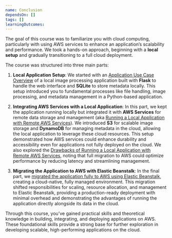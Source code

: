 ```yaml
---
name: Conclusion
dependsOn: []
tags: []
learningOutcomes:
---
```


The goal of this course was to familiarize you with cloud computing, particularly with using AWS services to enhance an application’s scalability and performance. We took a hands-on approach, beginning with a **local setup** and gradually transitioning to a full cloud deployment.

The course was structured into three main parts:

1. **Local Application Setup**: We started with an [Application Use Case Overview](app_local_storage.md) of a local image processing application built with **Flask** to handle the web interface and **SQLite** to store metadata locally. This setup introduced you to fundamental processes like file handling, image processing, and metadata management in a Python-based application.

2. **Integrating AWS Services with a Local Application**: In this part, we kept the application running locally but integrated it with **AWS Services** for remote data storage and management (aka [Running a Local Application with Remote AWS Services](app_remote_storage.md)). We introduced **S3** for scalable image storage and **DynamoDB** for managing metadata in the cloud, allowing the local application to leverage these cloud resources. This setup demonstrated how AWS services could enhance durability and accessibility even for applications not fully deployed on the cloud. We also explored the [Drawbacks of Running a Local Application with Remote AWS Services](app_onprem_limitation.md), noting that full migration to AWS could optimize performance by reducing latency and streamlining management.

3. **Migrating the Application to AWS with Elastic Beanstalk**: In the final part, we [migrated the application fully to AWS using Elastic Beanstalk](app_migrate_to_aws.md), creating a cloud-native, fully managed environment. This migration shifted responsibilities for scaling, resource allocation, and management to Elastic Beanstalk, providing a production-ready deployment with minimal overhead and demonstrating the advantages of running the application directly alongside its data in the cloud.

Through this course, you’ve gained practical skills and theoretical knowledge in building, integrating, and deploying applications on AWS. These foundational skills provide a strong base for further exploration in developing scalable, high-performing applications on the cloud.
